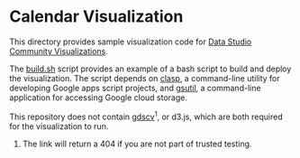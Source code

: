 # Calendar Visualization

This directory provides sample visualization code for [Data Studio Community
Visualizations](https://datastudio.com/datastudio/visualization).

The [build.sh](./build.sh) script provides an example of a bash script to build
and deploy the visualization. The script depends on
[clasp](https://github.com/google/clasp), a command-line utility for developing
Google apps script projects, and
[gsutil](https://cloud.google.com/storage/docs/gsutil), a command-line
application for accessing Google cloud storage.

This repository does not contain
[gdscv](https://developers.google.com/datastudio/visualization/trusted-testing/library-reference)<sup>1</sup>,
or d3.js, which are both required for the visualization to run. 

1.  The link will return a 404 if you are not part of trusted testing.
